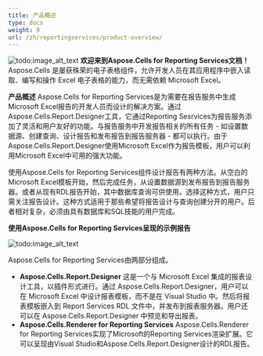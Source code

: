 ```yaml
---
title: 产品概述
type: docs
weight: 9
url: /zh/reportingservices/product-overview/
---
```




![todo:image_alt_text](product-overview_1.png)
**欢迎来到Aspose.Cells for Reporting Services文档！**
Aspose.Cells 是屡获殊荣的电子表格组件，允许开发人员在其应用程序中嵌入读取、编写和操作 Excel 电子表格的能力，而无需依赖 Microsoft Excel。


**产品概述**
Aspose.Cells for Reporting Services是为需要在报告服务中生成Microsoft Excel报告的开发人员而设计的解决方案。通过Aspose.Cells.Report.Designer工具，它通过Reporting Sesrvices为报告服务添加了灵活和用户友好的功能。与报告服务中开发报告相关的所有任务 - 如设置数据源、创建查询、设计报告和发布报告到报告服务器 - 都可以执行。由于Aspose.Cells.Report.Designer使用Microsoft Excel作为报告模板，用户可以利用Microsoft Excel中可用的强大功能。

使用Aspose.Cells for Reporting Services组件设计报告有两种方法。从空白的Microsoft Excel模板开始，然后完成任务，从设置数据源到发布报告到报告服务器。或者从现有RDL报告开始，其中数据库查询可供使用。选择这种方式，用户只需关注报告设计。这种方式适用于那些希望将报告设计与查询创建分开的用户。后者相对复杂，必须由具有数据库和SQL技能的用户完成。

**使用Aspose.Cells for Reporting Services呈现的示例报告** 

![todo:image_alt_text](product-overview_2.png)

Aspose.Cells for Reporting Services由两部分组成。
- **Aspose.Cells.Report.Designer**
这是一个与 Microsoft Excel 集成的报表设计工具，以插件形式进行。通过 Aspose.Cells.Report.Designer，用户可以在 Microsoft Excel 中设计报表模板，而不是在 Visual Studio 中。然后将报表模板嵌入到 Report Services RDL 文件中，并发布到报表服务器。用户还可以在 Aspose.Cells.Report.Designer 中预览和导出报表。
- **Aspose.Cells.Renderer for Reporting Services**
Aspose.Cells.Renderer for Reporting Services实现了Microsoft的Reporting Services渲染扩展。它可以呈现由Visual Studio和Aspose.Cells.Report.Designer设计的RDL报告。
